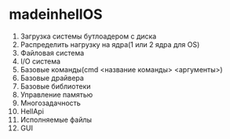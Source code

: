 # madeinhellOS
1. Загрузка системы бутлоадером с диска
2. Распределить нагрузку на ядра(1 или 2 ядра для OS)
3. Файловая система
4. I/O система
5. Базовые команды(cmd <название команды> <аргументы>)
6. Базовые драйвера
7. Базовые библиотеки
8. Управление памятью
9. Многозадачность
10. HellApi
11. Исполняемые файлы
12. GUI
